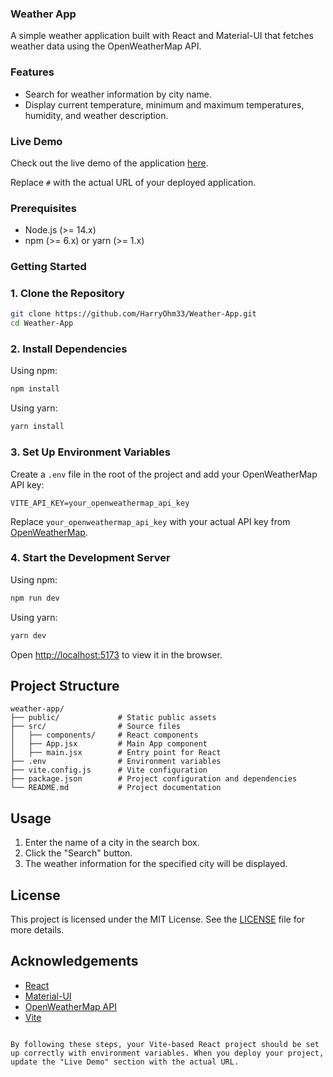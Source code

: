 ### Weather App

A simple weather application built with React and Material-UI that fetches weather data using the OpenWeatherMap API.

### Features

- Search for weather information by city name.
- Display current temperature, minimum and maximum temperatures, humidity, and weather description.

### Live Demo

Check out the live demo of the application [here](#).

Replace `#` with the actual URL of your deployed application.

### Prerequisites

- Node.js (>= 14.x)
- npm (>= 6.x) or yarn (>= 1.x)

### Getting Started

### 1. Clone the Repository

```sh
git clone https://github.com/HarryOhm33/Weather-App.git
cd Weather-App
```

### 2. Install Dependencies

Using npm:

```sh
npm install
```

Using yarn:

```sh
yarn install
```

### 3. Set Up Environment Variables

Create a `.env` file in the root of the project and add your OpenWeatherMap API key:

```
VITE_API_KEY=your_openweathermap_api_key
```

Replace `your_openweathermap_api_key` with your actual API key from [OpenWeatherMap](https://openweathermap.org/api).

### 4. Start the Development Server

Using npm:

```sh
npm run dev
```

Using yarn:

```sh
yarn dev
```

Open [http://localhost:5173](http://localhost:5173) to view it in the browser.

## Project Structure

```
weather-app/
├── public/             # Static public assets
├── src/                # Source files
│   ├── components/     # React components
│   ├── App.jsx         # Main App component
│   ├── main.jsx        # Entry point for React
├── .env                # Environment variables
├── vite.config.js      # Vite configuration
├── package.json        # Project configuration and dependencies
└── README.md           # Project documentation
```

## Usage

1. Enter the name of a city in the search box.
2. Click the "Search" button.
3. The weather information for the specified city will be displayed.

## License

This project is licensed under the MIT License. See the [LICENSE](LICENSE) file for more details.

## Acknowledgements

- [React](https://reactjs.org/)
- [Material-UI](https://mui.com/)
- [OpenWeatherMap API](https://openweathermap.org/api)
- [Vite](https://vitejs.dev/)

```

By following these steps, your Vite-based React project should be set up correctly with environment variables. When you deploy your project, update the "Live Demo" section with the actual URL.
```

```

```
